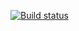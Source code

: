 [![Build status](https://ci.appveyor.com/api/projects/status/rj07ulansyvcjf56?svg=true)](https://ci.appveyor.com/project/VeraBess/bdd-hw-6-1)
